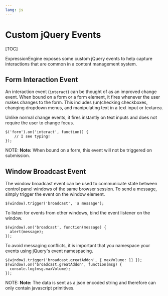 ```yaml
---
lang: js
---
```


<!--
    This source file is part of the open source project
    ExpressionEngine User Guide (https://github.com/ExpressionEngine/ExpressionEngine-User-Guide)

    @link      https://expressionengine.com/
    @copyright Copyright (c) 2003-2020, Packet Tide, LLC (https://www.packettide.com)
    @license   https://expressionengine.com/license Licensed under Apache License, Version 2.0
-->

# Custom jQuery Events

[TOC]

ExpressionEngine exposes some custom jQuery events to help capture interactions that are common in a content management system.

## Form Interaction Event

An interaction event (`interact`) can be thought of as an improved change event. When bound on a form or a form element, it fires whenever the user makes changes to the form. This includes (un)checking checkboxes, changing dropdown menus, and manipulating text in a text input or textarea.

Unlike normal change events, it fires instantly on text inputs and does not require the user to change focus.

    $('form').on('interact', function() {
        // I see typing!
    });

NOTE: **Note:** When bound on a form, this event will not be triggered on submission.

## Window Broadcast Event

The window broadcast event can be used to communicate state between control panel windows of the same browser session. To send a message, simply trigger the event on the window element.

    $(window).trigger('broadcast', 'a message');

To listen for events from other windows, bind the event listener on the window.

    $(window).on('broadcast', function(message) {
      alert(message);
    });

To avoid messaging conflicts, it is important that you namespace your events using jQuery's event namespacing.

    $(window).trigger('broadcast.greatAddon', { maxVolume: 11 });
    $(window).on('broadcast.greatAddon', function(msg) {
      console.log(msg.maxVolume);
    });

NOTE: **Note:** The data is sent as a json encoded string and therefore can only contain javascript primitives.
